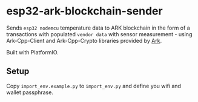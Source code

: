 # esp32-ark-blockchain-sender

Sends `esp32 nodemcu` temperature data to ARK blockchain in the form of a transactions with populated `vendor data` with sensor measurement - using Ark-Cpp-Client and Ark-Cpp-Crypto libraries provided by [Ark](https://ark.io).

Built with PlatformIO.

## Setup

Copy `import_env.example.py` to `import_env.py` and define you wifi and wallet passphrase.